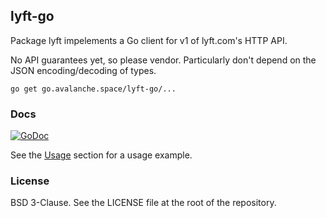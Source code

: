 ## lyft-go

Package lyft impelements a Go client for v1 of lyft.com's HTTP API.

No API guarantees yet, so please vendor. Particularly don't depend on
the JSON encoding/decoding of types.

```
go get go.avalanche.space/lyft-go/...
```

### Docs

[![GoDoc](https://godoc.org/go.avalanche.space/lyft-go?status.svg)](https://godoc.org/go.avalanche.space/lyft-go)

See the [Usage](https://godoc.org/go.avalanche.space/lyft-go#hdr-Usage) section 
for a usage example.

### License

BSD 3-Clause. See the LICENSE file at the root of the repository.
